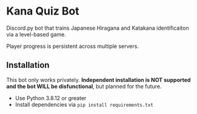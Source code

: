 # Kana Quiz Bot
Discord.py bot that trains Japanese Hiragana and Katakana identificaiton via a level-based game.

Player progress is persistent across multiple servers.

## Installation
This bot only works privately. **Independent installation is NOT supported and the bot WILL be disfunctional**, but planned for the future.

- Use Python 3.8.12 or greater
- Install dependencies via `pip install requirements.txt`
